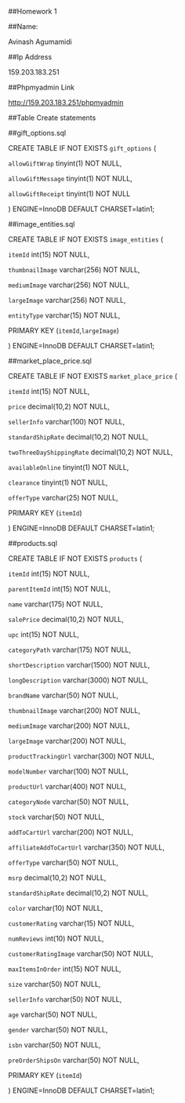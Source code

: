 ##Homework 1

##Name:

Avinash Agumamidi

##Ip Address

159.203.183.251

##Phpmyadmin Link

http://159.203.183.251/phpmyadmin

##Table Create statements

##gift_options.sql

CREATE TABLE IF NOT EXISTS `gift_options` (

  `allowGiftWrap` tinyint(1) NOT NULL,
  
  `allowGiftMessage` tinyint(1) NOT NULL,
  
  `allowGiftReceipt` tinyint(1) NOT NULL
  
) ENGINE=InnoDB DEFAULT CHARSET=latin1;

##image_entities.sql

CREATE TABLE IF NOT EXISTS `image_entities` (

  `itemId` int(15) NOT NULL,
  
  `thumbnailImage` varchar(256) NOT NULL,
  
  `mediumImage` varchar(256) NOT NULL,
  
  `largeImage` varchar(256) NOT NULL,
  
  `entityType` varchar(15) NOT NULL,
  
  PRIMARY KEY (`itemId`,`largeImage`)
  
) ENGINE=InnoDB DEFAULT CHARSET=latin1;

##market_place_price.sql

CREATE TABLE IF NOT EXISTS `market_place_price` (

  `itemId` int(15) NOT NULL,
  
  `price` decimal(10,2) NOT NULL,
  
  `sellerInfo` varchar(100) NOT NULL,
  
  `standardShipRate` decimal(10,2) NOT NULL,
  
  `twoThreeDayShippingRate` decimal(10,2) NOT NULL,
  
  `availableOnline` tinyint(1) NOT NULL,
  
  `clearance` tinyint(1) NOT NULL,
  
  `offerType` varchar(25) NOT NULL,
  
  PRIMARY KEY (`itemId`)
  
) ENGINE=InnoDB DEFAULT CHARSET=latin1;

##products.sql

CREATE TABLE IF NOT EXISTS `products` (

  `itemId` int(15) NOT NULL,
  
  `parentItemId` int(15) NOT NULL,
  
  `name` varchar(175) NOT NULL,
  
  `salePrice` decimal(10,2) NOT NULL,
  
  `upc` int(15) NOT NULL,
  
  `categoryPath` varchar(175) NOT NULL,
  
  `shortDescription` varchar(1500) NOT NULL,
  
  `longDescription` varchar(3000) NOT NULL,
  
  `brandName` varchar(50) NOT NULL,
  
  `thumbnailImage` varchar(200) NOT NULL,
  
  `mediumImage` varchar(200) NOT NULL,
  
  `largeImage` varchar(200) NOT NULL,
  
  `productTrackingUrl` varchar(300) NOT NULL,
  
  `modelNumber` varchar(100) NOT NULL,
  
  `productUrl` varchar(400) NOT NULL,
  
  `categoryNode` varchar(50) NOT NULL,
  
  `stock` varchar(50) NOT NULL,
  
  `addToCartUrl` varchar(200) NOT NULL,
  
  `affiliateAddToCartUrl` varchar(350) NOT NULL,
  
  `offerType` varchar(50) NOT NULL,
  
  `msrp` decimal(10,2) NOT NULL,
  
  `standardShipRate` decimal(10,2) NOT NULL,
  
  `color` varchar(10) NOT NULL,
  
  `customerRating` varchar(15) NOT NULL,
  
  `numReviews` int(10) NOT NULL,
  
  `customerRatingImage` varchar(50) NOT NULL,
  
  `maxItemsInOrder` int(15) NOT NULL,
  
  `size` varchar(50) NOT NULL,
  
  `sellerInfo` varchar(50) NOT NULL,
  
  `age` varchar(50) NOT NULL,
  
  `gender` varchar(50) NOT NULL,
  
  `isbn` varchar(50) NOT NULL,
  
  `preOrderShipsOn` varchar(50) NOT NULL,
  
  PRIMARY KEY (`itemId`)
  
) ENGINE=InnoDB DEFAULT CHARSET=latin1;

